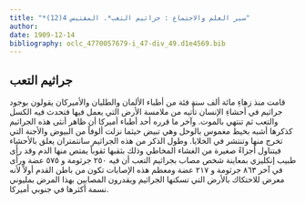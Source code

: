 ```yaml
---
title: "*سير العلم والاجتماع : جراثيم التعب*. المقتبس 4(12)"
author: 
date: 1909-12-14
bibliography: oclc_4770057679-i_47-div_49.d1e4569.bib
---
```




##  جراثيم التعب 


 قامت منذ زهاءِ  مائة  ألف  سنة فئة من أطباء الألمان والطليان والأميركان يقولون بوجود جراثيم في أحشاءِ الإنسان تأْتيه من ملامسة الأرض التي يعمل فيها فتحدث فيه الكسل والتعب ثم تنتهي بالموت. وآخر ما قرره  أحد  أطباء أميركا أن ظاهر أنثى هذه الجراثيم كذكرها أشبه بخيط مغموس بالوحل وهي تبيض حيثما نزلت ألوفاً من البيوض والأجنة التي تخرج منها وتنتشر في الخلايا. وطول الذكر من هذه الجراثيم سانتمتران يعلق بالأحشاء فيتناول أجزاءً صغيرة من الغشاء المخاطي وذلك بثقبها ثقوباً يمتص منها الدم وقد رأَى طبيب إنكليزي بمعاينة شخص مصاب بجراثيم التعب أن فيه  ٢٥٠  جرثومة و  ٥٧٥  عضة ورأَى في آخر  ٨٦٣  جرثومة و  ٢١٧  عضة ومعظم هذه الإصابات تكون من باطن القدم أولاً لأنه معرض للاحتكاك بالأرض التي تسكنها الجراثيم ويقدرون المصابين بهذا المرض بمليوني نسمة أكثرها في جنوبي أميركا. 
